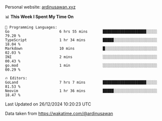 Personal website: [ardinusawan.xyz](https://ardinusawan.xyz)

<!--START_SECTION:waka-->
📊 **This Week I Spent My Time On** 

```text
💬 Programming Languages: 
Go                       6 hrs 55 mins       ████████████████████░░░░░   79.20 % 
TypeScript               1 hr 34 mins        █████░░░░░░░░░░░░░░░░░░░░   18.04 % 
Markdown                 10 mins             █░░░░░░░░░░░░░░░░░░░░░░░░   02.03 % 
INI                      2 mins              ░░░░░░░░░░░░░░░░░░░░░░░░░   00.43 % 
go.mod                   1 min               ░░░░░░░░░░░░░░░░░░░░░░░░░   00.29 % 

🔥 Editors: 
GoLand                   7 hrs 7 mins        ████████████████████░░░░░   81.53 % 
Neovim                   1 hr 36 mins        █████░░░░░░░░░░░░░░░░░░░░   18.47 % 
```


 Last Updated on 26/12/2024 10:20:23 UTC
<!--END_SECTION:waka-->
Data taken from https://wakatime.com/@ardinusawan
